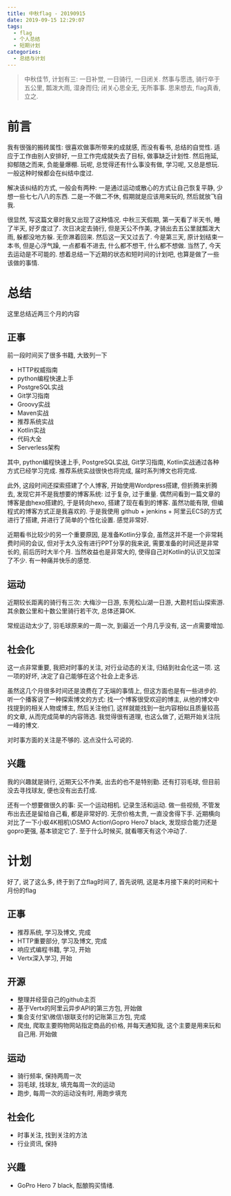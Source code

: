 ```yaml
---
title: 中秋flag - 20190915
date: 2019-09-15 12:29:07
tags:
  - flag
  - 个人总结
  - 短期计划
categories:
  - 总结与计划
---
```

> 中秋佳节, 计划有三: 一日补觉, 一日骑行, 一日闭关. 然事与愿违, 骑行卒于五公里, 瓢泼大雨, 湿身而归; 闭关心思全无, 无所事事. 思来想去, flag真香, 立之.
<!-- more -->
# 前言

我有很强的搬砖属性: 很喜欢做事所带来的成就感, 而没有看书, 总结的自觉性. 适应于工作由别人安排好, 一旦工作完成就失去了目标, 做事缺乏计划性. 然后拖延, 抑郁随之而来, 负能量爆棚. 玩呢, 总觉得还有什么事没有做, 学习呢, 又总是想玩. 一般这种时候都会在纠结中度过. 

解决该纠结的方式, 一般会有两种: 一是通过运动或散心的方式让自己恢复平静, 少想一些七七八八的东西. 二是一不做二不休, 假期就是应该用来玩的, 然后就放飞自我.

很显然, 写这篇文章时我又出现了这种情况. 中秋三天假期, 第一天看了半天书, 睡了半天, 好歹度过了. 次日决定去骑行, 但是天公不作美, 才骑出去五公里就瓢泼大雨, 躲都没地方躲. 无奈淋着回来. 然后这一天又过去了. 今是第三天, 原计划结束一本书, 但是心浮气躁, 一点都看不进去, 什么都不想干, 什么都不想做. 当然了, 今天去运动是不可能的. 想着总结一下近期的状态和短时间的计划吧, 也算是做了一些该做的事情.

# 总结

这里总结近两三个月的内容

## 正事

前一段时间买了很多书籍, 大致列一下

- HTTP权威指南
- python编程快速上手
- PostgreSQL实战
- Git学习指南
- Groovy实战
- Maven实战
- 推荐系统实战
- Kotlin实战
- 代码大全
- Serverless架构

其中, python编程快速上手, PostgreSQL实战, Git学习指南, Kotlin实战通过各种方式已经学习完成. 推荐系统实战很快也将完成, 届时系列博文也将完成. 

此外, 这段时间还探索搭建了个人博客, 开始使用Wordpress搭建, 但折腾来折腾去, 发现它并不是我想要的博客系统: 过于复杂, 过于重量. 偶然间看到一篇文章的博客是由hexo搭建的, 于是转向hexo, 搭建了现在看到的博客. 虽然功能有限, 但编程式的博客方式正是我喜欢的. 于是我使用 github + jenkins + 阿里云ECS的方式进行了搭建, 并进行了简单的个性化设置. 感觉非常好.

近期看书比较少的另一个重要原因, 是准备Kotlin分享会, 虽然这并不是一个非常耗费时间的会议, 但对于太久没有进行PPT分享的我来说, 需要准备的时间还是非常长的, 前后历时大半个月. 当然收益也是非常大的, 使得自己对Kotlin的认识又加深了不少. 有一种痛并快乐的感觉.

## 运动

近期较长距离的骑行有三次: 大梅沙一日游, 东莞松山湖一日游, 大勘村后山探索游. 其余数公里和十数公里骑行若干次, 总体还算OK.

常规运动太少了, 羽毛球原来的一周一次, 到最近一个月几乎没有, 这一点需要增加.

## 社会化

这一点非常重要, 我把对时事的关注, 对行业动态的关注, 归结到社会化这一项. 这一项的好坏, 决定了自己能够在这个社会上走多远. 

虽然这几个月很多时间还是浪费在了无端的事情上, 但这方面也是有一些进步的. 听一个播客说了一种探索博文的方式: 找一个博客很受欢迎的博主, 从他的博文中找提到的相关人物或博主, 然后关注他们, 这样就能找到一批内容相似且质量较高的文章, 从而完成简单的内容筛选. 我觉得很有道理, 也这么做了, 近期开始关注阮一峰的博文. 

对时事方面的关注是不够的. 这点没什么可说的.

## 兴趣

我的兴趣就是骑行, 近期天公不作美, 出去的也不是特别勤. 还有打羽毛球, 但目前没去寻找球友, 便也没有出去打成.

还有一个想要做很久的事: 买一个运动相机. 记录生活和运动. 做一些视频, 不管发布出去还是留给自己看, 都是非常好的. 无奈价格太贵, 一直没舍得下手. 近期横向对比了一下小蚁4K相机\OSMO Action\Gopro Hero7 black, 发现综合能力还是gopro更强, 基本锁定它了. 至于什么时候买, 就看哪天有这个冲动了.

# 计划

好了, 说了这么多, 终于到了立flag时间了, 首先说明, 这是本月接下来的时间和十月份的flag

## 正事

 - 推荐系统, 学习及博文, 完成
 - HTTP重要部分, 学习及博文, 完成
 - 响应式编程书籍, 学习, 开始
 - Vertx深入学习, 开始

## 开源

 - 整理并经营自己的github主页
 - 基于Vertx的阿里云异步API的第三方包, 开始做
 - 集合支付宝\微信\银联支付的记账第三方包, 完成
 - 爬虫, 爬取主要购物网站指定商品的价格, 并每天通知我, 这个主要是用来玩和自己用. 开始做

 ## 运动

 - 骑行频率, 保持两周一次
 - 羽毛球, 找球友, 填充每周一次的运动
 - 跑步, 每周一次的运动没有时, 用跑步填充

 ## 社会化

 - 时事关注, 找到关注的方法
 - 行业资讯, 保持

 ## 兴趣
 
 - GoPro Hero 7 black, 酝酿购买情绪.